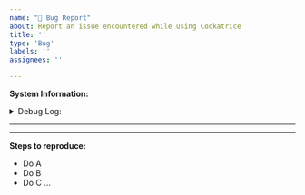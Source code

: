 ```yaml
---
name: "🐛 Bug Report"
about: Report an issue encountered while using Cockatrice
title: ''
type: 'Bug'
labels: ''
assignees: ''

---
```


<!--                   READ THIS BEFORE POSTING
In Cockatrice, go to "Help" → "View Debug Log" and copy all information displayed at the
top (above the separation line "----"), to below "System Information" section in this ticket!
If you can't start Cockatrice to access these details, make
sure to post your OS and the file name of the setup binary instead.
-->

**System Information:**
<!-- Read the hint above on where to find the important information to provide here! -->


<details><summary>Debug Log:</summary>
<!--
In Cockatrice, go to "Help" → "View Debug Log", click the "Copy to clickboard" button and paste the output here.
-->


</details>

_______________________________________________________________________________________

<!-- Explain your issue in detail here! Please attach screenshots if possible. -->




_______________________________________________________________________________________

<!-- Describe the sequence of actions needed to experience the bug. -->

**Steps to reproduce:**
 - Do A
 - Do B
 - Do C ...
